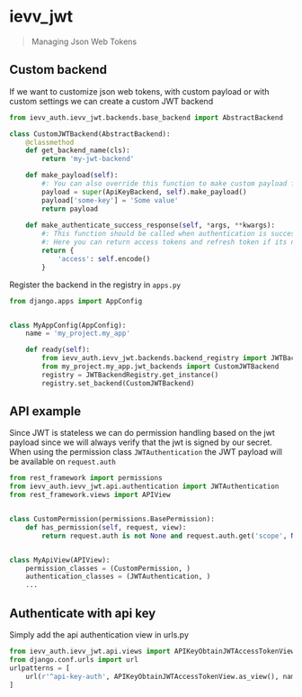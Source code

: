 # ievv_jwt

> Managing Json Web Tokens


## Custom backend
If we want to customize json web tokens, with custom payload or with custom settings we can create a custom JWT backend

```python 
from ievv_auth.ievv_jwt.backends.base_backend import AbstractBackend

class CustomJWTBackend(AbstractBackend):
    @classmethod
    def get_backend_name(cls):
        return 'my-jwt-backend'

    def make_payload(self):
        #: You can also override this function to make custom payload for JWT
        payload = super(ApiKeyBackend, self).make_payload()
        payload['some-key'] = 'Some value'
        return payload
    
    def make_authenticate_success_response(self, *args, **kwargs):
        #: This function should be called when authentication is successful
        #: Here you can return access tokens and refresh token if its needed.
        return {
            'access': self.encode()
        }
```

Register the backend in the registry in `apps.py`

```python
from django.apps import AppConfig


class MyAppConfig(AppConfig):
    name = 'my_project.my_app'

    def ready(self):
        from ievv_auth.ievv_jwt.backends.backend_registry import JWTBackendRegistry
        from my_project.my_app.jwt_backends import CustomJWTBackend 
        registry = JWTBackendRegistry.get_instance()
        registry.set_backend(CustomJWTBackend)
```

## API example
Since JWT is stateless we can do permission handling based on the jwt payload since we will always verify that the jwt is signed by our secret.
When using the permission class `JWTAuthentication` the JWT payload will be available on `request.auth` 

```python
from rest_framework import permissions
from ievv_auth.ievv_jwt.api.authentication import JWTAuthentication
from rest_framework.views import APIView


class CustomPermission(permissions.BasePermission):
    def has_permission(self, request, view):
        return request.auth is not None and request.auth.get('scope', None) == 'some-signed-value'


class MyApiView(APIView):
    permission_classes = (CustomPermission, )
    authentication_classes = (JWTAuthentication, )
    ...
```

## Authenticate with api key
Simply add the api authentication view in urls.py
```python
from ievv_auth.ievv_jwt.api.views import APIKeyObtainJWTAccessTokenView
from django.conf.urls import url
urlpatterns = [
    url(r'^api-key-auth', APIKeyObtainJWTAccessTokenView.as_view(), name='api-key-auth')
]
```
